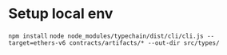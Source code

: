 Setup local env
===============

`npm install`
`node node_modules/typechain/dist/cli/cli.js --target=ethers-v6 contracts/artifacts/* --out-dir src/types/`
